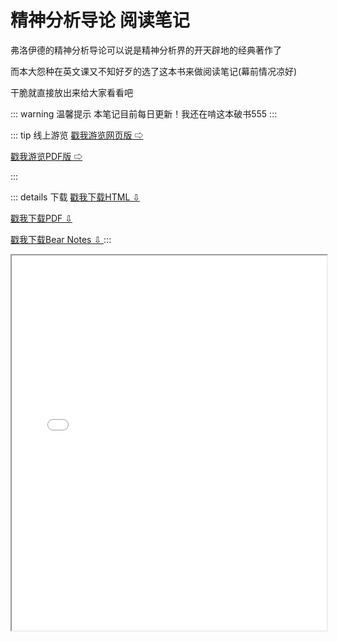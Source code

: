 # 精神分析导论 阅读笔记
弗洛伊德的精神分析导论可以说是精神分析界的开天辟地的经典著作了

而本大怨种在英文课又不知好歹的选了这本书来做阅读笔记(幕前情况凉好)

干脆就直接放出来给大家看看吧

::: warning 温馨提示
本笔记目前每日更新！我还在啃这本破书555
:::

::: tip 线上游览
<a href="https://makabaka1880.github.io/static/psych.html"> 戳我游览网页版 ⇨ </a>

<a href="https://makabaka1880.github.io/static/psych.pdf"> 戳我游览PDF版 ⇨ </a>

:::

::: details 下载
<a href="https://makabaka1880.github.io/static/psych.html" download="Psychoanalysis-notes-html"> 戳我下载HTML ⇩ </a>

<a href="https://makabaka1880.github.io/static/psych.pdf" download="Psychoanalysis-notes-pdf"> 戳我下载PDF ⇩ </a>

<a href="https://makabaka1880.github.io/static/psych.bear" download="Psychoanalysis-notes-bearnotes"> 戳我下载Bear Notes ⇩ </a>
:::



<iframe src="/static/psych.html" style="width: 100%; height: 600px; allowfullscreen: true"></iframe>
